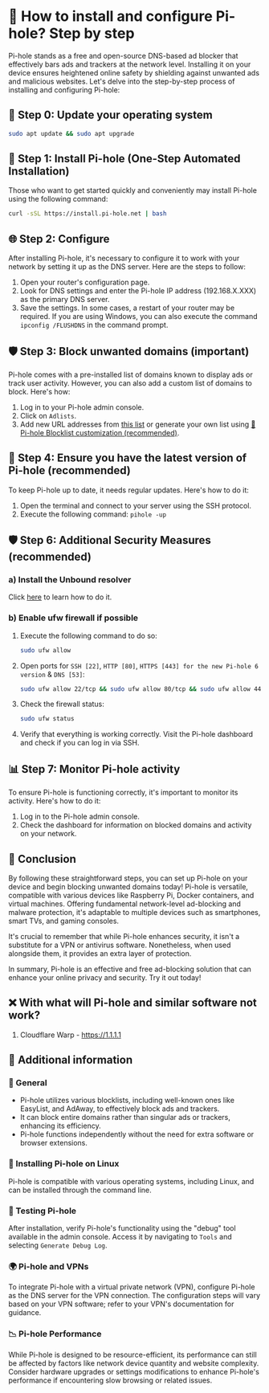 <!-- [[> SEO
###### Title: How to properly install and configure Pi-hole for your network?
###### Description:
###### Tags:
###### Canonical: /viewer/tutorials/How_to_install_Pi-hole
]]> -->

# 🍒 How to install and configure Pi-hole? Step by step
Pi-hole stands as a free and open-source DNS-based ad blocker that effectively bars ads and trackers at the network level.
Installing it on your device ensures heightened online safety by shielding against unwanted ads and malicious websites.
Let's delve into the step-by-step process of installing and configuring Pi-hole:

## 🔧 Step 0: Update your operating system
```bash
sudo apt update && sudo apt upgrade
```

## 🔧 Step 1: Install Pi-hole (One-Step Automated Installation)
Those who want to get started quickly and conveniently may install Pi-hole using the following command:
```bash
curl -sSL https://install.pi-hole.net | bash
```

## 🌐 Step 2: Configure
After installing Pi-hole, it's necessary to configure it to work with your network by setting it up as the DNS server.
Here are the steps to follow:
1. Open your router's configuration page.
2. Look for DNS settings and enter the Pi-hole IP address (192.168.X.XXX) as the primary DNS server.
3. Save the settings. In some cases, a restart of your router may be required. If you are using Windows, you can also execute the command `ipconfig /FLUSHDNS` in the command prompt.

## 🛡️ Step 3: Block unwanted domains (important)
Pi-hole comes with a pre-installed list of domains known to display ads or track user activity.
However, you can also add a custom list of domains to block. Here's how:
1. Log in to your Pi-hole admin console.
2. Click on `Adlists`.
3. Add new URL addresses from [this list](../../lists/md/Pi-hole.md) or generate your own list using [🍒 Pi-hole Blocklist customization (recommended)](https://sefinek.net/blocklist-generator/pihole).

## 🔄 Step 4: Ensure you have the latest version of Pi-hole (recommended)
To keep Pi-hole up to date, it needs regular updates. Here's how to do it:
1. Open the terminal and connect to your server using the SSH protocol.
2. Execute the following command: `pihole -up`

## 🛡️ Step 6: Additional Security Measures (recommended)
### a) Install the Unbound resolver
Click [here](./How%20to%20install%20Unbound%20for%20Pi-hole.md) to learn how to do it.

### b) Enable ufw firewall if possible
1. Execute the following command to do so:
    ```bash
    sudo ufw allow
    ```
2. Open ports for `SSH [22]`, `HTTP [80]`, `HTTPS [443] for the new Pi-hole 6 version` & `DNS [53]`:
    ```bash
    sudo ufw allow 22/tcp && sudo ufw allow 80/tcp && sudo ufw allow 443/tcp && sudo ufw allow 53
    ```
3. Check the firewall status:
    ```bash
    sudo ufw status
    ```
4. Verify that everything is working correctly. Visit the Pi-hole dashboard and check if you can log in via SSH.

## 📊 Step 7: Monitor Pi-hole activity
To ensure Pi-hole is functioning correctly, it's important to monitor its activity. Here's how to do it:
1. Log in to the Pi-hole admin console.
2. Check the dashboard for information on blocked domains and activity on your network.

## 📝 Conclusion
By following these straightforward steps, you can set up Pi-hole on your device and begin blocking unwanted domains today!
Pi-hole is versatile, compatible with various devices like Raspberry Pi, Docker containers, and virtual machines.
Offering fundamental network-level ad-blocking and malware protection, it's adaptable to multiple devices such as smartphones, smart TVs, and gaming consoles.

It's crucial to remember that while Pi-hole enhances security, it isn't a substitute for a VPN or antivirus software.
Nonetheless, when used alongside them, it provides an extra layer of protection.

In summary, Pi-hole is an effective and free ad-blocking solution that can enhance your online privacy and security. Try it out today!


## ❌ With what will Pi-hole and similar software not work?
1. Cloudflare Warp - https://1.1.1.1


## 📌 Additional information
### 🌠 General
- Pi-hole utilizes various blocklists, including well-known ones like EasyList, and AdAway, to effectively block ads and trackers.
- It can block entire domains rather than singular ads or trackers, enhancing its efficiency.
- Pi-hole functions independently without the need for extra software or browser extensions.

### 🐧 Installing Pi-hole on Linux
Pi-hole is compatible with various operating systems, including Linux, and can be installed through the command line.

### 🚦 Testing Pi-hole
After installation, verify Pi-hole's functionality using the "debug" tool available in the admin console. Access it by navigating to `Tools` and selecting `Generate Debug Log`.

### 🌍 Pi-hole and VPNs
To integrate Pi-hole with a virtual private network (VPN), configure Pi-hole as the DNS server for the VPN connection.
The configuration steps will vary based on your VPN software; refer to your VPN's documentation for guidance.

### 📉 Pi-hole Performance
While Pi-hole is designed to be resource-efficient, its performance can still be affected by factors like network device quantity and website complexity.
Consider hardware upgrades or settings modifications to enhance Pi-hole's performance if encountering slow browsing or related issues.